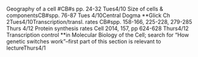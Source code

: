 Geography of a cell #CB#s pp. 24-32
Tues4/10
Size of cells & componentsCB#spp. 76-87
Tues 4/10Central Dogma
**Glick Ch 2Tues4/10Transcription/transl. rates
CB#spp. 158-166, 225-228, 279-285
Thurs 4/12
Protein synthesis rates
Cell 2014, 157, pp 624-628
Thurs4/12
Transcription control
**in Molecular Biology of the Cell; 
search for “How genetic switches work”–first part of this section is relevant to lectureThurs4/1
